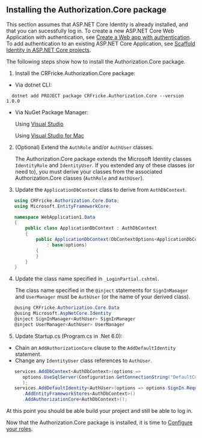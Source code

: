 ## Installing the Authorization.Core package

This section assumes that ASP.NET Core Identity is already installed, and that you can sucessfully 
log in. To create a new ASP.NET Core Web Application with authentication, see 
[Create a Web app with authentication](https://docs.microsoft.com/en-gb/aspnet/core/security/authentication/identity?view=aspnetcore-6.0&tabs=visual-studio#create-a-web-app-with-authentication).
To add authentication to an existing ASP.NET Core Application, see 
[Scaffold Identity in ASP.NET Core projects](https://docs.microsoft.com/en-gb/aspnet/core/security/authentication/scaffold-identity?view=aspnetcore-6.0&tabs=visual-studio#scaffold-identity-into-a-razor-project-without-existing-authorization).

The following steps show how to install the Authorization.Core package.

1.  Install the CRFricke.Authorization.Core package:

- Via dotnet CLI:

```
  dotnet add PROJECT package CRFricke.Authorization.Core --version 1.0.0
```

- Via NuGet Package Manager:

    Using [Visual Studio](https://docs.microsoft.com/en-us/nuget/consume-packages/install-use-packages-visual-studio#find-and-install-a-package)

    Using [Visual Studio for Mac](https://docs.microsoft.com/en-us/visualstudio/mac/nuget-walkthrough?toc=%2Fnuget%2Ftoc.json&view=vsmac-2019#find-and-install-a-package)

2.  (Optional) Extend the `AuthRole` and/or `AuthUser` classes.

    The Authorization.Core package extends the Microsoft Identity classes `IdentityRole` and 
    `IdentityUser`. If you extended any of these classes (or need to), you must derive your 
    classes from the associated Authorization.Core classes (`AuthRole` and `AuthUser`).

3.  Update the `ApplicationDbContext` class to derive from `AuthDbContext`.

```csharp
   using CRFricke.Authorization.Core.Data;
   using Microsoft.EntityFrameworkCore;

   namespace WebApplication1.Data
   {
       public class ApplicationDbContext : AuthDbContext
       {
           public ApplicationDbContext(DbContextOptions<ApplicationDbContext> options)
               : base(options)
           {
           }
       }
   }
```

4.  Update the class name specified in `_LoginPartial.cshtml`.

    The class name specified in the `@inject` statements for `SignInManager` and `UserManager` 
    must be `AuthUser` (or the name of your derived class).

```csharp
   @using CRFricke.Authorization.Core.Data
   @using Microsoft.AspNetCore.Identity
   @inject SignInManager<AuthUser> SignInManager
   @inject UserManager<AuthUser> UserManager
```

5.  Update Startup.cs (Program.cs in \.Net 6.0):

- Chain an `AddAuthorizationCore` clause to the `AddDefaultIdentity` statement.
- Change any `IdentityUser` class references to `AuthUser`.

```csharp
   services.AddDbContext<AuthDbContext>(options =>
      options.UseSqlServer(Configuration.GetConnectionString("DefaultConnection"))
      );
   services.AddDefaultIdentity<AuthUser>(options => options.SignIn.RequireConfirmedAccount = true)
      .AddEntityFrameworkStores<AuthDbContext>()
      .AddAuthorizationCore<AuthDbContext>();
``` 

At this point you should be able build your project and still be able to log in.

Now that the Authorization.Core package is installed, it is time to 
[Configure your roles](Configure-Roles.md).
